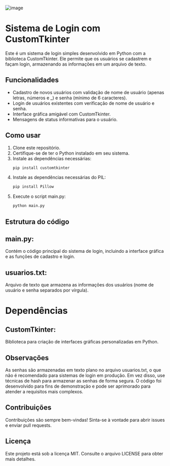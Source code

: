 ![image](https://github.com/user-attachments/assets/3870bfd5-79d6-4e97-aa28-fbb0683236f2)


# Sistema de Login com CustomTkinter

Este é um sistema de login simples desenvolvido em Python com a biblioteca CustomTkinter. Ele permite que os usuários se cadastrem e façam login, armazenando as informações em um arquivo de texto.

## Funcionalidades

- Cadastro de novos usuários com validação de nome de usuário (apenas letras, números e _) e senha (mínimo de 6 caracteres).
- Login de usuários existentes com verificação de nome de usuário e senha.
- Interface gráfica amigável com CustomTkinter.
- Mensagens de status informativas para o usuário.

## Como usar

1. Clone este repositório.
2. Certifique-se de ter o Python instalado em seu sistema.
3. Instale as dependências necessárias:
   ```bash
   pip install customtkinter
4. Instale as dependências necessárias do PIL:
   ```bash
   pip install Pillow
5. Execute o script main.py:
   ```bash
   python main.py

## Estrutura do código
## main.py: 
Contém o código principal do sistema de login, incluindo a interface gráfica e as funções de cadastro e login.

## usuarios.txt: 
Arquivo de texto que armazena as informações dos usuários (nome de usuário e senha separados por vírgula).

# Dependências

## CustomTkinter: 
Biblioteca para criação de interfaces gráficas personalizadas em Python.

## Observações
As senhas são armazenadas em texto plano no arquivo usuarios.txt, o que não é recomendado para sistemas de login em produção. Em vez disso, use técnicas de hash para armazenar as senhas de forma segura.
O código foi desenvolvido para fins de demonstração e pode ser aprimorado para atender a requisitos mais complexos.

## Contribuições
Contribuições são sempre bem-vindas! Sinta-se à vontade para abrir issues e enviar pull requests.

## Licença
Este projeto está sob a licença MIT. Consulte o arquivo LICENSE para obter mais detalhes.

